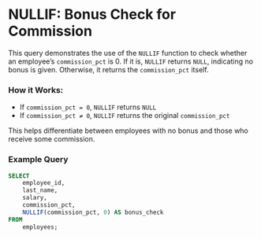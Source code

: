 # NULLIF: Bonus Check for Commission

This query demonstrates the use of the `NULLIF` function to check whether an employee’s `commission_pct` is 0. If it is, `NULLIF` returns `NULL`, indicating no bonus is given. Otherwise, it returns the `commission_pct` itself.

### How it Works:
- If `commission_pct = 0`, `NULLIF` returns `NULL`
- If `commission_pct ≠ 0`, `NULLIF` returns the original `commission_pct`

This helps differentiate between employees with no bonus and those who receive some commission.

### Example Query

```sql
SELECT 
    employee_id,
    last_name,
    salary,
    commission_pct,
    NULLIF(commission_pct, 0) AS bonus_check
FROM 
    employees;
